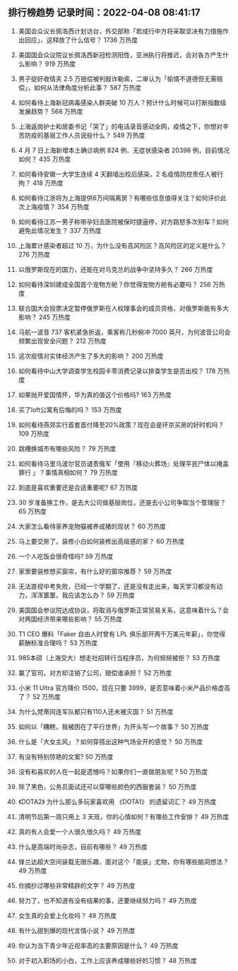 
## 排行榜趋势 记录时间：2022-04-08 08:41:17
  
  1. 美国会众议长佩洛西计划访台，外交部称「若成行中方将采取坚决有力措施作出回应」，这释放了什么信号？ 1736 万热度
    
  2. 美国国会众议院议长佩洛西新冠检测阳性，亚洲执行将推迟，会对各方产生什么影响？ 919 万热度
    
  3. 男子捉奸收情夫 2.5 万赔偿被判敲诈勒索，二审认为「偷情不道德但无需赔偿」，如何从法律角度分析此事？ 587 万热度
    
  4. 如何看待上海新冠病毒感染人群突破 10 万人？预计什么时候可以打断指数级发展趋势？ 568 万热度
    
  5. 上海返岗护士和居委书记「哭了」的电话录音感动全网，疫情之下，你想对辛苦防疫的基层工作人员说些什么？ 549 万热度
    
  6. 4 月 7 日上海新增本土确诊病例 824 例、无症状感染者 20398 例，目前情况如何？ 435 万热度
    
  7. 如何看待安徽一大学生连续 4 天翻墙出校后感染，2 名疫情防控责任人被行拘？ 418 万热度
    
  8. 如何看待江浙将为上海提供6万间隔离房？有哪些信息值得关注？如何评价此次上海疫情？ 354 万热度
    
  9. 如何看待江苏一男子称带孕妇去医院被保时捷逼停，对方路怒多次别车？如何避免此情况发生？ 337 万热度
    
  10. 上海累计感染者超过 10 万，为什么没有高风险区？高风险区的定义是什么？ 276 万热度
    
  11. 以俄罗斯现在的国力，还能在对乌克兰的战争中坚持多久？ 266 万热度
    
  12. 如何看待深圳建成全国首个宠物方舱？你觉得宠物方舱有必要吗？ 256 万热度
    
  13. 联合国大会投票决定暂停俄罗斯在人权理事会的成员资格，对俄罗斯能有多大影响？ 245 万热度
    
  14. 马航一波音 737 客机紧急折返，乘客称几秒俯冲 7000 英尺，为何波音公司会频繁出现安全问题？ 212 万热度
    
  15. 这次疫情对实体经济产生了多大的影响？ 200 万热度
    
  16. 如何看待中山大学调查学生校园卡零消费记录以排查学生是否出校？ 178 万热度
    
  17. 如果抛开爱国情怀，华为真的值这个价格吗? 163 万热度
    
  18. 买了loft公寓有后悔的吗？ 153 万热度
    
  19. 如何看待燕郊实行首套首付降至20%政策？现在会是环京买房的好时机吗？ 109 万热度
    
  20. 跳槽换城市有哪些风险？ 79 万热度
    
  21. 如何看待马里乌波尔官员谴责俄军「使用『移动火葬场』处理平民尸体以掩盖罪行 」？事情真相如何？ 79 万热度
    
  22. 到底是喜欢重要还是合适重要呢? 67 万热度
    
  23. 30 岁准备换工作，是去大公司做基层岗位，还是去小公司争取当个管理层？ 65 万热度
    
  24. 大家怎么看待家养宠物猫被养成猪的现状？ 60 万热度
    
  25. 马上要交房了，装修小白如何装修出高级感的家？ 60 万热度
    
  26. 一个人吃饭会很奇怪吗? 59 万热度
    
  27. 家里要装修想买窗帘，有什么好的窗帘推荐？ 59 万热度
    
  28. 无法直视中考失败，已经一个学期了，还是没有走出来，每天学习都没有动力，浑浑噩噩，我应该怎么办？ 59 万热度
    
  29. 美国国会参议院达成协议，将取消与俄罗斯正常贸易关系，这意味着什么？会对两国经济带来哪些影响？ 55 万热度
    
  30. T1 CEO 爆料「Faker 自由人时曾有 LPL 俱乐部开两千万美元年薪」，你觉得薪酬标准合理吗？ 53 万热度
    
  31. 985本硕（上海交大）想走社招转行当程序员，为何频频被拒？ 53 万热度
    
  32. 赢了官司，对方却注销了公司，赔偿谁承担？ 52 万热度
    
  33. 小米 11 Ultra 官方降价 1500，现在只要 3999，是否意味着小米产品价格虚高了？ 52 万热度
    
  34. 为什么梵蒂冈连军队都只有110人还未被灭国？ 51 万热度
    
  35. 如何以「糟糕，我被困在了平行世界」为开头写一个故事？ 50 万热度
    
  36. 什么是「大女主风」？如何穿搭出这种气场全开的感觉？ 50 万热度
    
  37. 有没有特别惊艳的文案? 50 万热度
    
  38. 没有和喜欢的人在一起是遗憾吗？如果你们一直做朋友呢 ​​​? 50 万热度
    
  39. 除了黑色，公务员面试还可以穿哪些颜色的西服套装？ 50 万热度
    
  40. 《DOTA2》 为什么那么多玩家喜欢用 《DOTA1》 的遗留词汇？ 49 万热度
    
  41. 清明节后第一周只用上 3 天班，你的心情如何？有哪些工作安排？ 49 万热度
    
  42. 真的有人会爱一个人很久很久吗？ 49 万热度
    
  43. 什么是高端时尚杂志，目前有哪些？ 49 万热度
    
  44. 锋兰达超大空间装载无限乐趣，面对这个「能装」尤物，你有哪些脑洞想法？ 49 万热度
    
  45. 你摘抄过哪些非常精辟的文字？ 49 万热度
    
  46. 努力了，也不知道有没有结果的事，还要继续努力吗？ 49 万热度
    
  47. 女生真的会爱上化妆吗？ 49 万热度
    
  48. 有什么甜到爆的现代言情小说？ 49 万热度
    
  49. 你认为当下青少年近视率高的主要原因是什么？ 49 万热度
    
  50. 对于初入职场的小白，工作上应该养成哪些好的习惯？ 48 万热度
    